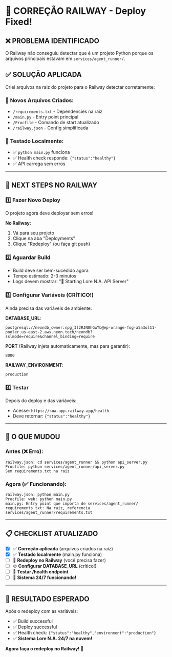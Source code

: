 # 🔧 CORREÇÃO RAILWAY - Deploy Fixed!

## ❌ PROBLEMA IDENTIFICADO

O Railway não conseguiu detectar que é um projeto Python porque os arquivos principais estavam em `services/agent_runner/`.

## ✅ SOLUÇÃO APLICADA

Criei arquivos na raiz do projeto para o Railway detectar corretamente:

### 📁 **Novos Arquivos Criados:**

-   `/requirements.txt` - Dependencies na raiz
-   `/main.py` - Entry point principal
-   `/Procfile` - Comando de start atualizado
-   `/railway.json` - Config simplificada

### 🧪 **Testado Localmente:**

-   ✅ `python main.py` funciona
-   ✅ Health check responde: `{"status":"healthy"}`
-   ✅ API carrega sem erros

---

## 🚂 NEXT STEPS NO RAILWAY

### 1️⃣ **Fazer Novo Deploy**

O projeto agora deve deployar sem erros!

**No Railway:**

1. Vá para seu projeto
2. Clique na aba "Deployments"
3. Clique "Redeploy" (ou faça git push)

### 2️⃣ **Aguardar Build**

-   Build deve ser bem-sucedido agora
-   Tempo estimado: 2-3 minutos
-   Logs devem mostrar: "🚀 Starting Lore N.A. API Server"

### 3️⃣ **Configurar Variáveis** (CRÍTICO!)

Ainda precisa das variáveis de ambiente:

**DATABASE_URL**:

```
postgresql://neondb_owner:npg_Il2RJN8hGwYb@ep-orange-fog-a5a3ol11-pooler.us-east-2.aws.neon.tech/neondb?sslmode=require&channel_binding=require
```

**PORT** (Railway injeta automaticamente, mas para garantir):

```
8000
```

**RAILWAY_ENVIRONMENT**:

```
production
```

### 4️⃣ **Testar**

Depois do deploy e das variáveis:

-   Acesse: `https://sua-app.railway.app/health`
-   Deve retornar: `{"status":"healthy"}`

---

## 🎯 O QUE MUDOU

### Antes (❌ Erro):

```
railway.json: cd services/agent_runner && python api_server.py
Procfile: python services/agent_runner/api_server.py
Sem requirements.txt na raiz
```

### Agora (✅ Funcionando):

```
railway.json: python main.py
Procfile: web: python main.py
main.py: Entry point que importa de services/agent_runner/
requirements.txt: Na raiz, referencia services/agent_runner/requirements.txt
```

---

## 📋 CHECKLIST ATUALIZADO

-   [x] ✅ **Correção aplicada** (arquivos criados na raiz)
-   [x] ✅ **Testado localmente** (main.py funciona)
-   [ ] 🔄 **Redeploy no Railway** (você precisa fazer)
-   [ ] ⚙️ **Configurar DATABASE_URL** (crítico!)
-   [ ] 🧪 **Testar /health endpoint**
-   [ ] 🎉 **Sistema 24/7 funcionando!**

---

## 🚀 RESULTADO ESPERADO

Após o redeploy com as variáveis:

-   ✅ Build successful
-   ✅ Deploy successful
-   ✅ Health check: `{"status":"healthy","environment":"production"}`
-   ✅ **Sistema Lore N.A. 24/7 na nuvem!**

**Agora faça o redeploy no Railway! 🎯**
